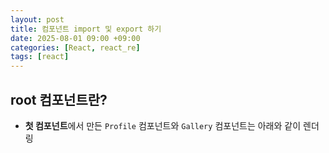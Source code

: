 ```yaml
---
layout: post
title: 컴포넌트 import 및 export 하기
date: 2025-08-01 09:00 +09:00
categories: [React, react_re]
tags: [react]
---
```


## root 컴포넌트란?

- **첫 컴포넌트**에서 만든 `Profile` 컴포넌트와 `Gallery` 컴포넌트는 아래와 같이 렌더링

<br>